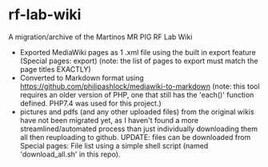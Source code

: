 # rf-lab-wiki
A migration/archive of the Martinos MR PIG RF Lab Wiki

- Exported MediaWiki pages as 1 .xml file using the built in export feature (Special pages: export) (note: the list of pages to export must match the page titles EXACTLY)
- Converted to Markdown format using https://github.com/philipashlock/mediawiki-to-markdown (note: this tool requires an older version of PHP, one that still has the 'each()' function     defined. PHP7.4 was used for this project.)
- pictures and pdfs (and any other uploaded files) from the original wikis have not been migrated yet, as I haven't found a more streamlined/automated process than just individually downloading them all then reuploading to github. UPDATE: files can be downloaded from Special pages: File list using a simple shell script (named 'download_all.sh' in this repo).

